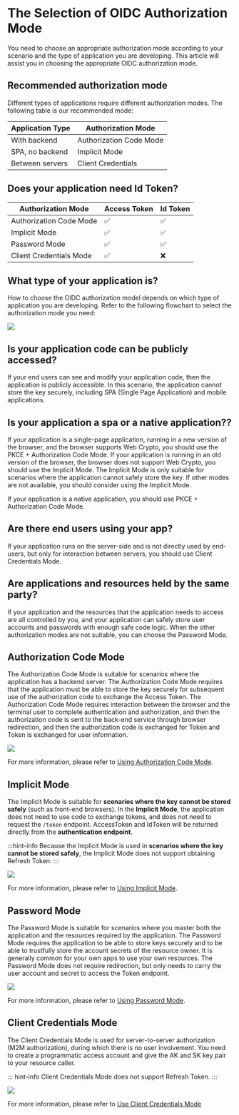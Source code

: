 # The Selection of OIDC Authorization Mode

You need to choose an appropriate authorization mode according to your scenario and the type of application you are developing. This article will assist you in choosing the appropriate OIDC authorization mode.

## Recommended authorization mode

Different types of applications require different authorization modes. The following table is our recommended mode:

| Application Type    | Authorization Mode           |
| ----------- | ------------------ |
| With backend  | Authorization Code Mode         |
| SPA, no backend | Implicit Mode        |
| Between servers  | Client Credentials |


## Does your application need Id Token?

| Authorization Mode                | Access Token | Id Token |
| ----------------------- | ------------ | -------- |
| Authorization Code Mode              | ✅           | ✅       |
| Implicit Mode               | ✅           | ✅       |
| Password Mode                | ✅           | ✅       |
| Client Credentials Mode | ✅           | ❌       |

## What type of your application is?

How to choose the OIDC authorization model depends on which type of application you are developing. Refer to the following flowchart to select the authorization mode you need:

![](~@imagesZhCn/concepts/oidc/choose-flow.png)

## Is your application code can be publicly accessed?

If your end users can see and modify your application code, then the application is publicly accessible. In this scenario, the application cannot store the key securely, including SPA (Single Page Application) and mobile applications. 

## Is your application a spa or a native application??

If your application is a single-page application, running in a new version of the browser, and the browser supports Web Crypto, you should use the PKCE + Authorization Code Mode. If your application is running in an old version of the browser, the browser does not support Web Crypto, you should use the Implicit Mode. The Implicit Mode is only suitable for scenarios where the application cannot safely store the key. If other modes are not available, you should consider using the Implicit Mode.

If your application is a native application, you should use PKCE + Authorization Code Mode.

## Are there end users using your app?

If your application runs on the server-side and is not directly used by end-users, but only for interaction between servers, you should use Client Credentials Mode.

## Are applications and resources held by the same party?

If your application and the resources that the application needs to access are all controlled by you, and your application can safely store user accounts and passwords with enough safe code logic. When the other authorization modes are not suitable, you can choose the Password Mode.

## Authorization Code Mode

The Authorization Code Mode is suitable for scenarios where the application has a backend server. The Authorization Code Mode requires that the application must be able to store the key securely for subsequent use of the authorization code to exchange the Access Token. The Authorization Code Mode requires interaction between the browser and the terminal user to complete authentication and authorization, and then the authorization code is sent to the back-end service through browser redirection, and then the authorization code is exchanged for Token and Token is exchanged for user information.

![](~@imagesZhCn/guides/federation/oidc/authorization-code-flow.png)

For more information, please refer to [Using Authorization Code Mode](/docs/en/federation/oidc/authorization-code/).

## Implicit Mode

The Implicit Mode is suitable for **scenarios where the key cannot be stored safely** (such as front-end browsers). In the **Implicit Mode**, the application does not need to use code to exchange tokens, and does not need to request the `/token` endpoint. AccessToken and IdToken will be returned directly from the **authentication endpoint**.

:::hint-info
Because the Implicit Mode is used in **scenarios where the key cannot be stored safely**, the Implicit Mode does not support obtaining Refresh Token.
:::

![](~@imagesZhCn/guides/federation/oidc/implicit-flow.png)

For more information, please refer to [Using Implicit Mode](/docs/en/federation/oidc/implicit).

## Password Mode

The Password Mode is suitable for scenarios where you master both the application and the resources required by the application. The Password Mode requires the application to be able to store keys securely and to be able to trustfully store the account secrets of the resource owner. It is generally common for your own apps to use your own resources. The Password Mode does not require redirection, but only needs to carry the user account and secret to access the Token endpoint.

![](~@imagesZhCn/guides/federation/oidc/password-flow.png)

For more information, please refer to [Using Password Mode](/docs/en/federation/oidc/password/).

## Client Credentials Mode

The Client Credentials Mode is used for server-to-server authorization (M2M authorization), during which there is no user involvement. You need to create a programmatic access account and give the AK and SK key pair to your resource caller.

::: hint-info
Client Credentials Mode does not support Refresh Token.
:::

![](~@imagesZhCn/guides/federation/oidc/client-credentials-flow.png)

For more information, please refer to [Use Client Credentials Mode](/docs/en/federation/oidc/client-credentials/)

